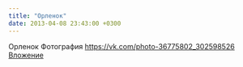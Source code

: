 ```yaml
---
title: "Орленок"
date: 2013-04-08 23:43:00 +0300
---
```


Орленок
Фотография
<a class="vk-attach" href="https://vk.com/photo-36775802_302598526">https://vk.com/photo-36775802_302598526</a>
<a class="vk-attach" href="https://vk.com/photo-36775802_302598526">Вложение</a>
